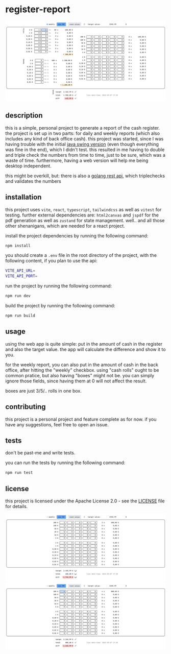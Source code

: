 # register-report
![register-report1.png](public/register-report1.png)
## description

this is a simple, personal project to generate a report of the cash register.
the project is set up in two parts: for daily and weekly reports (which also includes any kind of back office cash).
this project was started, since I was having trouble with the initial [java swing version](https://github.com/soeguet/cashup) (even though everything was fine in the end), which I didn't test.
this resulted in me having to double and triple check the numbers from time to time, just to be sure, which was a 
waste of time.
furthermore, having a web version will help me being desktop independent.

this might be overkill, but: there is also a [golang rest api](https://github.com/soeguet/register-api), which triplechecks and validates the numbers

## installation

this project uses `vite`, `react`, `typescript`, `tailwindcss` as well as `vitest` for testing.
further external dependencies are: `html2canvas` and `jspdf` for the pdf generation as well as `zustand` for state management.
well.. and all those other shenanigans, which are needed for a react project.

install the project dependencies by running the following command:

```sh
npm install
```

you should create a `.env` file in the root directory of the project, with the following content, if you plan to use the api:

```sh
VITE_API_URL=
VITE_API_PORT=
```

run the project by running the following command:

```sh
npm run dev
```

build the project by running the following command:

```sh
npm run build
```

## usage

using the web app is quite simple:
put in the amount of cash in the register and also the target value. the app will calculate the difference and show it to you.

for the weekly report, you can also put in the amount of cash in the back office, after hitting the "weekly" checkbox.
using "cash rolls" ought to be common pratice, but also having "boxes" might not be. you can simply ignore those 
fields, since having them at 0 will not affect the result.

boxes are just 3/5/.. rolls in one box.

## contributing

this project is a personal project and feature complete as for now. if you have any suggestions, feel free to open an issue.

## tests

don't be past-me and write tests.

you can run the tests by running the following command:

```sh
npm run test
```

## license
this project is licensed under the Apache License 2.0 - see the [LICENSE](LICENSE) file for details.

![register-report2.png](public/register-report2.png)
![register-report3.png](public/register-report3.png)